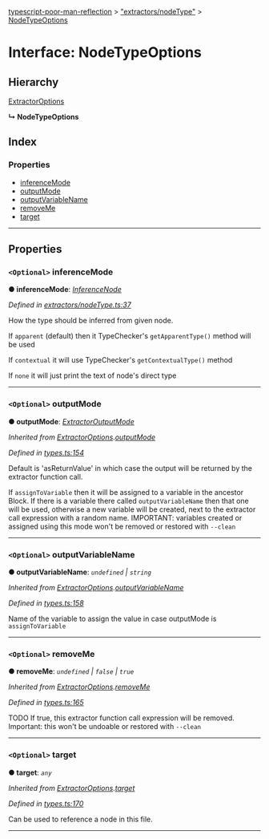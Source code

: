 [typescript-poor-man-reflection](../README.md) > ["extractors/nodeType"](../modules/_extractors_nodetype_.md) > [NodeTypeOptions](../interfaces/_extractors_nodetype_.nodetypeoptions.md)

# Interface: NodeTypeOptions

## Hierarchy

 [ExtractorOptions](_types_.extractoroptions.md)

**↳ NodeTypeOptions**

## Index

### Properties

* [inferenceMode](_extractors_nodetype_.nodetypeoptions.md#inferencemode)
* [outputMode](_extractors_nodetype_.nodetypeoptions.md#outputmode)
* [outputVariableName](_extractors_nodetype_.nodetypeoptions.md#outputvariablename)
* [removeMe](_extractors_nodetype_.nodetypeoptions.md#removeme)
* [target](_extractors_nodetype_.nodetypeoptions.md#target)

---

## Properties

<a id="inferencemode"></a>

### `<Optional>` inferenceMode

**● inferenceMode**: *[InferenceNode](../modules/_extractors_nodetype_.md#inferencenode)*

*Defined in [extractors/nodeType.ts:37](https://github.com/cancerberoSgx/typescript-poor-man-reflection/blob/55c8283/src/extractors/nodeType.ts#L37)*

How the type should be inferred from given node.

If `apparent` (default) then it TypeChecker's `getApparentType()` method will be used

If `contextual` it will use TypeChecker's `getContextualType()` method

If `none` it will just print the text of node's direct type

___
<a id="outputmode"></a>

### `<Optional>` outputMode

**● outputMode**: *[ExtractorOutputMode](../modules/_types_.md#extractoroutputmode)*

*Inherited from [ExtractorOptions](_types_.extractoroptions.md).[outputMode](_types_.extractoroptions.md#outputmode)*

*Defined in [types.ts:154](https://github.com/cancerberoSgx/typescript-poor-man-reflection/blob/55c8283/src/types.ts#L154)*

Default is 'asReturnValue' in which case the output will be returned by the extractor function call.

If `assignToVariable` then it will be assigned to a variable in the ancestor Block. If there is a variable there called `outputVariableName` then that one will be used, otherwise a new variable will be created, next to the extractor call expression with a random name. IMPORTANT: variables created or assigned using this mode won't be removed or restored with `--clean`

___
<a id="outputvariablename"></a>

### `<Optional>` outputVariableName

**● outputVariableName**: *`undefined` \| `string`*

*Inherited from [ExtractorOptions](_types_.extractoroptions.md).[outputVariableName](_types_.extractoroptions.md#outputvariablename)*

*Defined in [types.ts:158](https://github.com/cancerberoSgx/typescript-poor-man-reflection/blob/55c8283/src/types.ts#L158)*

Name of the variable to assign the value in case outputMode is `assignToVariable`

___
<a id="removeme"></a>

### `<Optional>` removeMe

**● removeMe**: *`undefined` \| `false` \| `true`*

*Inherited from [ExtractorOptions](_types_.extractoroptions.md).[removeMe](_types_.extractoroptions.md#removeme)*

*Defined in [types.ts:165](https://github.com/cancerberoSgx/typescript-poor-man-reflection/blob/55c8283/src/types.ts#L165)*

TODO If true, this extractor function call expression will be removed. Important: this won't be undoable or restored with `--clean`

___
<a id="target"></a>

### `<Optional>` target

**● target**: *`any`*

*Inherited from [ExtractorOptions](_types_.extractoroptions.md).[target](_types_.extractoroptions.md#target)*

*Defined in [types.ts:170](https://github.com/cancerberoSgx/typescript-poor-man-reflection/blob/55c8283/src/types.ts#L170)*

Can be used to reference a node in this file.

___

